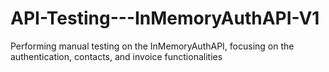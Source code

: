 # API-Testing---InMemoryAuthAPI-V1
Performing manual testing on the InMemoryAuthAPI, focusing on the authentication, contacts, and invoice functionalities
